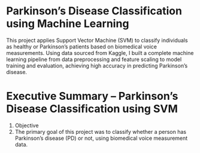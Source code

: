 # Parkinson’s Disease Classification using Machine Learning
This project applies Support Vector Machine (SVM) to classify individuals as healthy or Parkinson’s patients based on biomedical voice measurements. Using data sourced from Kaggle, I built a complete machine learning pipeline from data preprocessing and feature scaling to model training and evaluation, achieving high accuracy in predicting Parkinson’s disease.

# Executive Summary – Parkinson’s Disease Classification using SVM

1.	Objective
2.	The primary goal of this project was to classify whether a person has Parkinson’s disease (PD) or not, using biomedical voice measurement data.
    
   	
